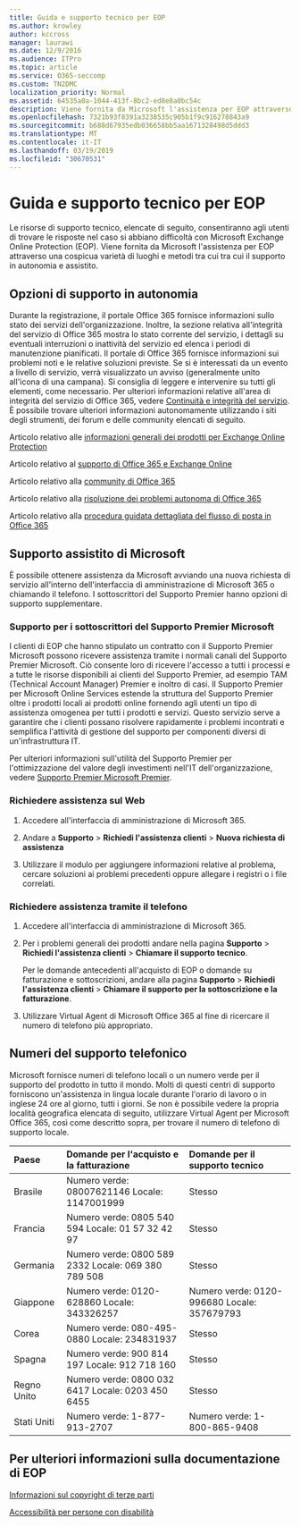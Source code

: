 ```yaml
---
title: Guida e supporto tecnico per EOP
ms.author: krowley
author: kccross
manager: laurawi
ms.date: 12/9/2016
ms.audience: ITPro
ms.topic: article
ms.service: O365-seccomp
ms.custom: TN2DMC
localization_priority: Normal
ms.assetid: 64535a0a-1044-413f-8bc2-ed8e8a0bc54c
description: Viene fornita da Microsoft l'assistenza per EOP attraverso una cospicua varietà di luoghi e metodi tra cui tra cui il supporto in autonomia e assistito.
ms.openlocfilehash: 7321b93f8391a3238535c905b1f9c916278843a9
ms.sourcegitcommit: b688d67935edb036658bb5aa1671328498d5ddd3
ms.translationtype: MT
ms.contentlocale: it-IT
ms.lasthandoff: 03/19/2019
ms.locfileid: "30670531"
---
```

# <a name="help-and-support-for-eop"></a>Guida e supporto tecnico per EOP

Le risorse di supporto tecnico, elencate di seguito, consentiranno agli utenti di trovare le risposte nel caso si abbiano difficoltà con Microsoft Exchange Online Protection (EOP). Viene fornita da Microsoft l'assistenza per EOP attraverso una cospicua varietà di luoghi e metodi tra cui tra cui il supporto in autonomia e assistito. 
  
## <a name="self-support-options"></a>Opzioni di supporto in autonomia

Durante la registrazione, il portale Office 365 fornisce informazioni sullo stato dei servizi dell'organizzazione. Inoltre, la sezione relativa all'integrità del servizio di Office 365 mostra lo stato corrente del servizio, i dettagli su eventuali interruzioni o inattività del servizio ed elenca i periodi di manutenzione pianificati. Il portale di Office 365 fornisce informazioni sui problemi noti e le relative soluzioni previste. Se si è interessati da un evento a livello di servizio, verrà visualizzato un avviso (generalmente unito all'icona di una campana). Si consiglia di leggere e intervenire su tutti gli elementi, come necessario. Per ulteriori informazioni relative all'area di integrità del servizio di Office 365, vedere [Continuità e integrità del servizio](https://go.microsoft.com/fwlink/?LinkId=394289). È possibile trovare ulteriori informazioni autonomamente utilizzando i siti degli strumenti, dei forum e delle community elencati di seguito.
  
Articolo relativo alle [informazioni generali dei prodotti per Exchange Online Protection](https://go.microsoft.com/fwlink/p/?LinkId=279912)
  
Articolo relativo al [supporto di Office 365 e Exchange Online](https://go.microsoft.com/fwlink/?LinkId=299655)
  
Articolo relativo alla [community di Office 365](https://go.microsoft.com/fwlink/?LinkId=299656)
  
Articolo relativo alla [risoluzione dei problemi autonoma di Office 365](https://go.microsoft.com/fwlink/?LinkId=299657)
  
Articolo relativo alla [procedura guidata dettagliata del flusso di posta in Office 365](https://go.microsoft.com/fwlink/?LinkId=323470)
  
## <a name="assisted-support-from-microsoft"></a>Supporto assistito di Microsoft

È possibile ottenere assistenza da Microsoft avviando una nuova richiesta di servizio all'interno dell'interfaccia di amministrazione di Microsoft 365 o chiamando il telefono. I sottoscrittori del Supporto Premier hanno opzioni di supporto supplementare.
  
### <a name="support-for-microsoft-premier-support-subscribers"></a>Supporto per i sottoscrittori del Supporto Premier Microsoft

I clienti di EOP che hanno stipulato un contratto con il Supporto Premier Microsoft possono ricevere assistenza tramite i normali canali del Supporto Premier Microsoft. Ciò consente loro di ricevere l'accesso a tutti i processi e a tutte le risorse disponibili ai clienti del Supporto Premier, ad esempio TAM (Technical Account Manager) Premier e inoltro di casi. Il Supporto Premier per Microsoft Online Services estende la struttura del Supporto Premier oltre i prodotti locali ai prodotti online fornendo agli utenti un tipo di assistenza omogenea per tutti i prodotti e servizi. Questo servizio serve a garantire che i clienti possano risolvere rapidamente i problemi incontrati e semplifica l'attività di gestione del supporto per componenti diversi di un'infrastruttura IT.
  
Per ulteriori informazioni sull'utilità del Supporto Premier per l'ottimizzazione del valore degli investimenti nell'IT dell'organizzazione, vedere [Supporto Premier Microsoft Premier](https://go.microsoft.com/fwlink/?LinkId=317437).
  
### <a name="ask-for-help-on-the-web"></a>Richiedere assistenza sul Web

1. Accedere all'interfaccia di amministrazione di Microsoft 365.
    
2. Andare a **Supporto** \> **Richiedi l'assistenza clienti** \> **Nuova richiesta di assistenza**
    
3. Utilizzare il modulo per aggiungere informazioni relative al problema, cercare soluzioni ai problemi precedenti oppure allegare i registri o i file correlati.
    
### <a name="ask-for-help-on-the-telephone"></a>Richiedere assistenza tramite il telefono

1. Accedere all'interfaccia di amministrazione di Microsoft 365.
    
2. Per i problemi generali dei prodotti andare nella pagina **Supporto** \> **Richiedi l'assistenza clienti** \> **Chiamare il supporto tecnico**.
    
    Per le domande antecedenti all'acquisto di EOP o domande su fatturazione e sottoscrizioni, andare alla pagina **Supporto** \> **Richiedi l'assistenza clienti** \> **Chiamare il supporto per la sottoscrizione e la fatturazione**.
    
3. Utilizzare Virtual Agent di Microsoft Office 365 al fine di ricercare il numero di telefono più appropriato.
    
## <a name="support-telephone-numbers"></a>Numeri del supporto telefonico

Microsoft fornisce numeri di telefono locali o un numero verde per il supporto del prodotto in tutto il mondo. Molti di questi centri di supporto forniscono un'assistenza in lingua locale durante l'orario di lavoro o in inglese 24 ore al giorno, tutti i giorni. Se non è possibile vedere la propria località geografica elencata di seguito, utilizzare Virtual Agent per Microsoft Office 365, così come descritto sopra, per trovare il numero di telefono di supporto locale.
  
|**Paese**|**Domande per l'acquisto e la fatturazione**|**Domande per il supporto tecnico**|
|:-----|:-----|:-----|
|Brasile  <br/> |Numero verde: 08007621146          Locale: 1147001999  <br/> |Stesso  <br/> |
|Francia  <br/> |Numero verde: 0805 540 594           Locale: 01 57 32 42 97  <br/> |Stesso  <br/> |
|Germania  <br/> |Numero verde: 0800 589 2332           Locale: 069 380 789 508  <br/> |Stesso  <br/> |
|Giappone  <br/> |Numero verde: 0120-628860          Locale: 343326257  <br/> |Numero verde: 0120-996680          Locale: 357679793  <br/> |
|Corea  <br/> |Numero verde: 080-495-0880          Locale: 234831937  <br/> |Stesso  <br/> |
|Spagna  <br/> |Numero verde: 900 814 197          Locale: 912 718 160  <br/> |Stesso  <br/> |
|Regno Unito  <br/> |Numero verde: 0800 032 6417          Locale: 0203 450 6455  <br/> |Stesso  <br/> |
|Stati Uniti  <br/> |Numero verde: 1-877-913-2707  <br/> |Numero verde: 1-800-865-9408  <br/> |
   
## <a name="for-more-information-about-eop-documentation"></a>Per ulteriori informazioni sulla documentazione di EOP

[Informazioni sul copyright di terze parti](third-party-copyright-notices.md)
  
[Accessibilità per persone con disabilità](accessibility-for-people-with-disabilities.md)
  

